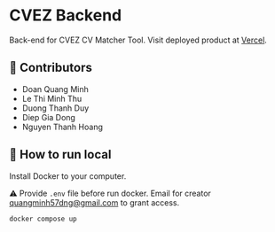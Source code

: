 # CVEZ Backend

Back-end for CVEZ CV Matcher Tool. Visit deployed product at [Vercel](cvez-fe.vercel.com).

## 🤗 Contributors

- Doan Quang Minh
- Le Thi Minh Thu
- Duong Thanh Duy
- Diep Gia Dong
- Nguyen Thanh Hoang

## 🚀 How to run local

Install Docker to your computer.

⚠️ Provide `.env` file before run docker. Email for creator quangminh57dng@gmail.com to grant access.

```bash
docker compose up
```
